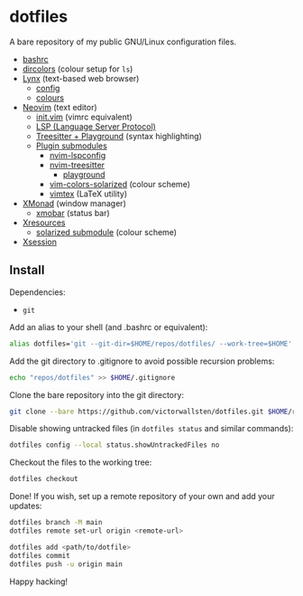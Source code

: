 # dotfiles

A bare repository of my public GNU/Linux configuration files.

* [bashrc](.bashrc)
* [dircolors](.config/dircolors/dircolors) (colour setup for `ls`)
* [Lynx](.config/lynx) (text-based web browser)
    * [config](.config/lynx/lynx.cfg)
    * [colours](.config/lynx/lynx.lss)
* [Neovim](.config/nvim) (text editor)
    * [init.vim](.config/nvim/init.vim) (vimrc equivalent)
    * [LSP (Language Server Protocol)](.config/nvim/lsp.vim)
    * [Treesitter + Playground](.config/nvim/treesitter.vim) (syntax highlighting)
    * [Plugin submodules](.config/nvim/pack/plugins/opt)
        * [nvim-lspconfig](https://github.com/neovim/nvim-lspconfig)
        * [nvim-treesitter](https://github.com/nvim-treesitter/nvim-treesitter)
            * [playground](https://github.com/nvim-treesitter/playground)
        * [vim-colors-solarized](https://github.com/altercation/vim-colors-solarized) (colour scheme)
        * [vimtex](https://github.com/lervag/vimtex) (LaTeX utility)
* [XMonad](.config/xmonad/xmonad.hs) (window manager)
    * [xmobar](.config/xmobar/xmobarrc) (status bar)
* [Xresources](.config/Xresources/Xresources)
    * [solarized submodule](https://github.com/solarized/xresources) (colour scheme)
* [Xsession](.xsession)

## Install

Dependencies:
* `git`

Add an alias to your shell (and .bashrc or equivalent):

```bash
alias dotfiles='git --git-dir=$HOME/repos/dotfiles/ --work-tree=$HOME'
```

Add the git directory to .gitignore to avoid possible recursion problems:

```bash
echo "repos/dotfiles" >> $HOME/.gitignore
```

Clone the bare repository into the git directory:

```bash
git clone --bare https://github.com/victorwallsten/dotfiles.git $HOME/repos/dotfiles
```

Disable showing untracked files (in `dotfiles status` and similar commands):

```bash
dotfiles config --local status.showUntrackedFiles no
```

Checkout the files to the working tree:

```bash
dotfiles checkout
```

Done! If you wish, set up a remote repository of your own and add your updates:

```bash
dotfiles branch -M main
dotfiles remote set-url origin <remote-url>

dotfiles add <path/to/dotfile>
dotfiles commit
dotfiles push -u origin main
```

Happy hacking!
